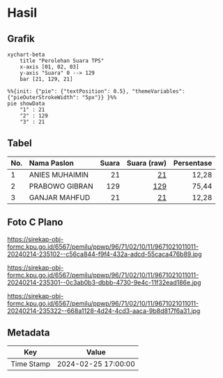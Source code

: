 # Hasil

## Grafik

```mermaid
xychart-beta
    title "Perolehan Suara TPS"
    x-axis [01, 02, 03]
    y-axis "Suara" 0 --> 129
    bar [21, 129, 21]
```

```mermaid
%%{init: {"pie": {"textPosition": 0.5}, "themeVariables": {"pieOuterStrokeWidth": "5px"}} }%%
pie showData
    "1" : 21
    "2" : 129
    "3" : 21
```

## Tabel

| No. | Nama Paslon    | Suara | Suara (raw) | Persentase |
|:--- |:-------------- | -----:| -----------:| ----------:|
| 1   | ANIES MUHAIMIN | 21    | [21][p-1]   | 12,28      |
| 2   | PRABOWO GIBRAN | 129   | [129][p-2]  | 75,44      |
| 3   | GANJAR MAHFUD  | 21    | [21][p-3]   | 12,28      |


[p-1]: https://github.com/gigit-pemilu/pemilu-2024-96-papua-barat-daya/blob/main/pilpres/hitung-suara/sub/96-papua-barat-daya/sub/71-kota-sorong/sub/02-sorong-timur/sub/1011-klawuyuk/sub/011-tps/sub/paslon-1.txt
[p-2]: https://github.com/gigit-pemilu/pemilu-2024-96-papua-barat-daya/blob/main/pilpres/hitung-suara/sub/96-papua-barat-daya/sub/71-kota-sorong/sub/02-sorong-timur/sub/1011-klawuyuk/sub/011-tps/sub/paslon-2.txt
[p-3]: https://github.com/gigit-pemilu/pemilu-2024-96-papua-barat-daya/blob/main/pilpres/hitung-suara/sub/96-papua-barat-daya/sub/71-kota-sorong/sub/02-sorong-timur/sub/1011-klawuyuk/sub/011-tps/sub/paslon-3.txt

## Foto C Plano

https://sirekap-obj-formc.kpu.go.id/6567/pemilu/ppwp/96/71/02/10/11/9671021011011-20240214-235102--c56ca844-f9f4-432a-adcd-55caca476b89.jpg

https://sirekap-obj-formc.kpu.go.id/6567/pemilu/ppwp/96/71/02/10/11/9671021011011-20240214-235301--0c3ab0b3-dbbb-4730-9e4c-11f32ead186e.jpg

https://sirekap-obj-formc.kpu.go.id/6567/pemilu/ppwp/96/71/02/10/11/9671021011011-20240214-235322--668a1128-4d24-4cd3-aaca-9b8d817f6a31.jpg


## Metadata

| Key        | Value               |
| ---------- | ------------------- |
| Time Stamp | 2024-02-25 17:00:00 |



